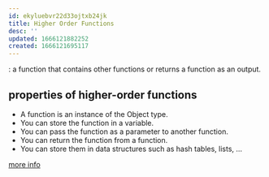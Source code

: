 ```yaml
---
id: ekyluebvr22d33ojtxb24jk
title: Higher Order Functions
desc: ''
updated: 1666121882252
created: 1666121695117
---
```

: a function that contains other functions or returns a function as an output.
## properties of higher-order functions
* A function is an instance of the Object type.
* You can store the function in a variable.
* You can pass the function as a parameter to another function.
* You can return the function from a function.
* You can store them in data structures such as hash tables, lists, …

[more info](https://www.geeksforgeeks.org/higher-order-functions-in-python/)